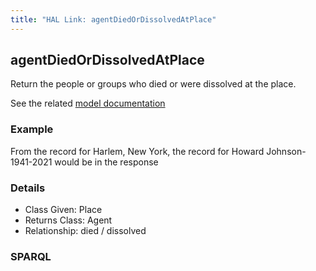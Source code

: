 ```yaml
---
title: "HAL Link: agentDiedOrDissolvedAtPlace"
---
```


## agentDiedOrDissolvedAtPlace

Return the people or groups who died or were dissolved at the place.

See the related [model documentation](/model/actor/#birth-and-death-formation-and-dissolution)

### Example

From the record for Harlem, New York, the record for Howard Johnson-1941-2021 would be in the response


### Details

* Class Given: Place
* Returns Class: Agent
* Relationship: died / dissolved


### SPARQL
```

```

